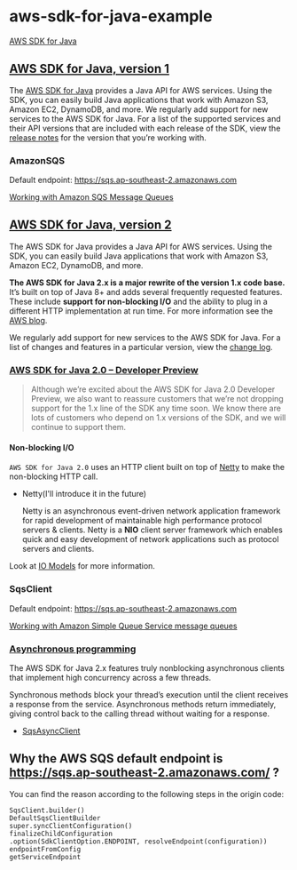# aws-sdk-for-java-example

[AWS SDK for Java](https://docs.aws.amazon.com/sdk-for-java/index.html)

## [AWS SDK for Java, version 1](https://docs.aws.amazon.com/sdk-for-java/v1/developer-guide/welcome.html)

The [AWS SDK for Java](https://aws.amazon.com/sdk-for-java/) provides a Java API for AWS services. Using the SDK, you can easily build Java applications that work with Amazon S3, Amazon EC2, DynamoDB, and more. We regularly add support for new services to the AWS SDK for Java. For a list of the supported services and their API versions that are included with each release of the SDK, view the [release notes](https://github.com/aws/aws-sdk-java#release-notes) for the version that you’re working with.

### AmazonSQS

Default endpoint: https://sqs.ap-southeast-2.amazonaws.com

[Working with Amazon SQS Message Queues](https://docs.aws.amazon.com/sdk-for-java/v1/developer-guide/examples-sqs-message-queues.html)

## [AWS SDK for Java, version 2](https://docs.aws.amazon.com/sdk-for-java/latest/developer-guide/home.html)

The AWS SDK for Java provides a Java API for AWS services. Using the SDK, you can easily build Java applications that work with Amazon S3, Amazon EC2, DynamoDB, and more.

**The AWS SDK for Java 2.x is a major rewrite of the version 1.x code base.** It’s built on top of Java 8+ and adds several frequently requested features. These include **support for non-blocking I/O** and the ability to plug in a different HTTP implementation at run time. For more information see the [AWS blog](https://aws.amazon.com/blogs/developer/aws-sdk-for-java-2-0-developer-preview/).

We regularly add support for new services to the AWS SDK for Java. For a list of changes and features in a particular version, view the [change log](https://github.com/aws/aws-sdk-java-v2/blob/master/CHANGELOG.md).

### [AWS SDK for Java 2.0 – Developer Preview](https://aws.amazon.com/blogs/developer/aws-sdk-for-java-2-0-developer-preview/)

> Although we’re excited about the AWS SDK for Java 2.0 Developer Preview, we also want to reassure customers that we’re not dropping support for the 1.x line of the SDK any time soon. We know there are lots of customers who depend on 1.x versions of the SDK, and we will continue to support them.

#### Non-blocking I/O

`AWS SDK for Java 2.0` uses an HTTP client built on top of [Netty](https://netty.io/) to make the non-blocking HTTP call.

- Netty(I'll introduce it in the future)

  Netty is an asynchronous event-driven network application framework for rapid development of maintainable high performance protocol servers & clients.
  Netty is a **NIO** client server framework which enables quick and easy development of network applications such as protocol servers and clients.

Look at [IO Models](./doc/IO%20Models.md) for more information.

### SqsClient

Default endpoint: https://sqs.ap-southeast-2.amazonaws.com

[Working with Amazon Simple Queue Service message queues](https://docs.aws.amazon.com/sdk-for-java/latest/developer-guide/examples-sqs-message-queues.html)

### [Asynchronous programming](https://docs.aws.amazon.com/sdk-for-java/latest/developer-guide/asynchronous.html)

The AWS SDK for Java 2.x features truly nonblocking asynchronous clients that implement high concurrency across a few threads.

Synchronous methods block your thread’s execution until the client receives a response from the service. Asynchronous methods return immediately, giving control back to the calling thread without waiting for a response.

- [SqsAsyncClient](https://sdk.amazonaws.com/java/api/latest/software/amazon/awssdk/services/sqs/SqsAsyncClient.html)

## Why the AWS SQS default endpoint is https://sqs.ap-southeast-2.amazonaws.com/ ?

You can find the reason according to the following steps in the origin code: 

```
SqsClient.builder()
DefaultSqsClientBuilder
super.syncClientConfiguration()
finalizeChildConfiguration
.option(SdkClientOption.ENDPOINT, resolveEndpoint(configuration))
endpointFromConfig
getServiceEndpoint
```
